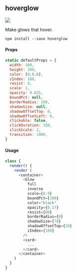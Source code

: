 ## hoverglow

<img src="https://raw.githubusercontent.com/motion/hoverglow/master/demo.gif" />

Make glows that hover.

```
npm install --save hoverglow
```

#### Props

```js
static defaultProps = {
  width: 380,
  height: 200,
  color: [0,0,0],
  zIndex: 100,
  resist: 0,
  scale: 1,
  opacity: 0.025,
  boundPct: null,
  borderRadius: 100,
  shadowSize: null,
  shadowOffsetTop: 0,
  shadowOffsetLeft: 0,
  clickable: false,
  clickDuration: 150,
  clickScale: 2,
  transition: 1000,
}
```

#### Usage

```js
class {
  render() {
    render (
      <container>
        <Glow
          full
          inverse
          scale={0.9}
          boundPct={100}
          color="black"
          opacity={0.17}
          resist={80}
          borderRadius={0}
          shadowSize={70}
          shadowOffsetTop={10}
          zIndex={100}
        />
        <card>
          ...
        </card>
      </container>
    )
  }
}
```
